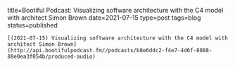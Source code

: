 
title=Bootiful Podcast: Visualizing software architecture with the C4 model with architect Simon Brown
date=2021-07-15
type=post
tags=blog
status=published
~~~~~~
[(2021-07-15) Visualizing software architecture with the C4 model with architect Simon Brown](http://api.bootifulpodcast.fm//podcasts/b8e6ddc2-f4e7-4d6f-8088-88e0ea3f054b/produced-audio) 
            